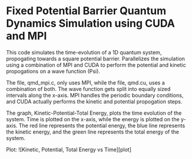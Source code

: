 # Fixed Potential Barrier Quantum Dynamics Simulation using CUDA and MPI

This code simulates the time-evolution of a 1D quantum system, propogating towards a square potential barrier. Parallelizes the simulation using a combination of MPI and CUDA to perform the potential and kinetic propogations on a wave function (Psi).

The file, qmd_mpi.c, only uses MPI, while the file, qmd.cu, uses a combination of both. The wave function gets split into equally sized intervals along the x-axis. MPI handles the periodic boundary conditions, and CUDA actually performs the kinetic and potential propogation steps.

The graph, Kinetic-Potential-Total Energy, plots the time evolution of the system. Time is plotted on the x-axis, while the energy is plotted on the y-axis. The red line represents the potential energy, the blue line represents the kinetic energy, and the green line represents the total energy of the system.

Plot:
![Kinetic, Potential, Total Energy vs Time][plot]


[logo]: (https://github.com/KeijiBranshi/Git/blob/master/Physics/hpc_excercises/quantum_dynamics/Kinetic-Potential-Total%20Energy.png)
